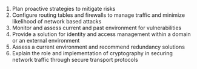 1. Plan proactive strategies to mitigate risks
2. Configure routing tables and firewalls to manage traffic and minimize likelihood of network based attacks
3. Monitor and assess current and past environment for vulnerabilities
4. Provide a solution for identity and access management within a domain or an external environment
5. Assess a current environment and recommend redundancy solutions
6. Explain the role and implementation of cryptography in securing network traffic through secure transport protocols
